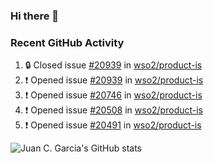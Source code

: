 ### Hi there 👋

<!--
**jcgarciaa/jcgarciaa** is a ✨ _special_ ✨ repository because its `README.md` (this file) appears on your GitHub profile.

Here are some ideas to get you started:

- 🔭 I’m currently working on ...
- 🌱 I’m currently learning ...
- 👯 I’m looking to collaborate on ...
- 🤔 I’m looking for help with ...
- 💬 Ask me about ...
- 📫 How to reach me: ...
- 😄 Pronouns: ...
- ⚡ Fun fact: ...
-->

### Recent GitHub Activity

<!--START_SECTION:activity-->
1. 🔒 Closed issue [#20939](https://github.com/wso2/product-is/issues/20939) in [wso2/product-is](https://github.com/wso2/product-is)
2. ❗ Opened issue [#20939](https://github.com/wso2/product-is/issues/20939) in [wso2/product-is](https://github.com/wso2/product-is)
3. ❗ Opened issue [#20746](https://github.com/wso2/product-is/issues/20746) in [wso2/product-is](https://github.com/wso2/product-is)
4. ❗ Opened issue [#20508](https://github.com/wso2/product-is/issues/20508) in [wso2/product-is](https://github.com/wso2/product-is)
5. ❗ Opened issue [#20491](https://github.com/wso2/product-is/issues/20491) in [wso2/product-is](https://github.com/wso2/product-is)
<!--END_SECTION:activity-->

![Juan C. Garcia's GitHub stats](https://github-readme-stats.vercel.app/api?username=jcgarciaa&count_private=true&show_icons=true&hide_border=true)